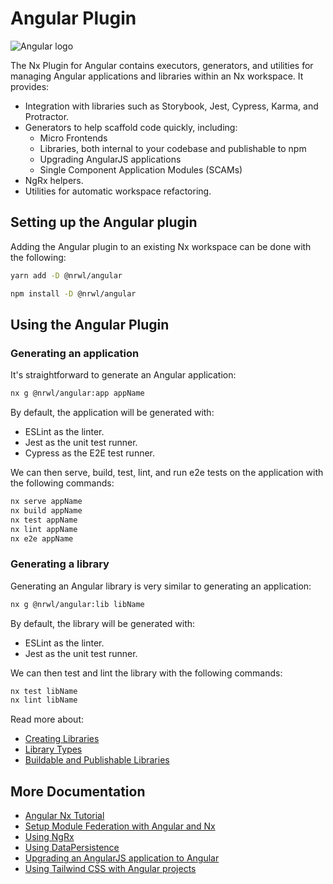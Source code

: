 # Angular Plugin

![Angular logo](/shared/angular-logo.png)

The Nx Plugin for Angular contains executors, generators, and utilities for managing Angular applications and libraries within an Nx workspace. It provides:

- Integration with libraries such as Storybook, Jest, Cypress, Karma, and Protractor.
- Generators to help scaffold code quickly, including:
  - Micro Frontends
  - Libraries, both internal to your codebase and publishable to npm
  - Upgrading AngularJS applications
  - Single Component Application Modules (SCAMs)
- NgRx helpers.
- Utilities for automatic workspace refactoring.

## Setting up the Angular plugin

Adding the Angular plugin to an existing Nx workspace can be done with the following:

```bash
yarn add -D @nrwl/angular
```

```bash
npm install -D @nrwl/angular
```

## Using the Angular Plugin

### Generating an application

It's straightforward to generate an Angular application:

```bash
nx g @nrwl/angular:app appName
```

By default, the application will be generated with:

- ESLint as the linter.
- Jest as the unit test runner.
- Cypress as the E2E test runner.

We can then serve, build, test, lint, and run e2e tests on the application with the following commands:

```bash
nx serve appName
nx build appName
nx test appName
nx lint appName
nx e2e appName
```

### Generating a library

Generating an Angular library is very similar to generating an application:

```bash
nx g @nrwl/angular:lib libName
```

By default, the library will be generated with:

- ESLint as the linter.
- Jest as the unit test runner.

We can then test and lint the library with the following commands:

```bash
nx test libName
nx lint libName
```

Read more about:

- [Creating Libraries](/structure/creating-libraries)
- [Library Types](/structure/library-types)
- [Buildable and Publishable Libraries](/structure/buildable-and-publishable-libraries)

## More Documentation

- [Angular Nx Tutorial](/angular-tutorial/01-create-application)
- [Setup Module Federation with Angular and Nx](/module-federation/faster-builds)
- [Using NgRx](/guides/misc-ngrx)
- [Using DataPersistence](/guides/misc-data-persistence)
- [Upgrading an AngularJS application to Angular](/guides/misc-upgrade)
- [Using Tailwind CSS with Angular projects](/guides/using-tailwind-css-with-angular-projects)
